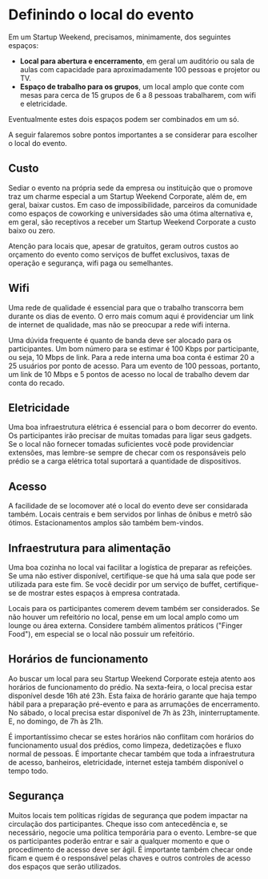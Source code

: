 # Definindo o local do evento
Em um Startup Weekend, precisamos, minimamente, dos seguintes espaços:
* **Local para abertura e encerramento**, em geral um auditório ou sala de aulas com capacidade para aproximadamente 100 pessoas e projetor ou TV.
* **Espaço de trabalho para os grupos**, um local amplo que conte com mesas para cerca de 15 grupos de 6 a 8 pessoas trabalharem, com wifi e eletricidade.

Eventualmente estes dois espaços podem ser combinados em um só.

A seguir falaremos sobre pontos importantes a se considerar para escolher o local do evento.

## Custo
Sediar o evento na própria sede da empresa ou instituição que o promove traz um charme especial a um Startup Weekend Corporate, além de, em geral, baixar custos. Em caso de impossibilidade, parceiros da comunidade como espaços de coworking e universidades são uma ótima alternativa e, em geral, são receptivos a receber um Startup Weekend Corporate a custo baixo ou zero.

Atenção para locais que, apesar de gratuitos, geram outros custos ao orçamento do evento como serviços de buffet exclusivos, taxas de operação e segurança, wifi paga ou semelhantes.

## Wifi
Uma rede de qualidade é essencial para que o trabalho transcorra bem durante os dias de evento. O erro mais comum aqui é providenciar um link de internet de qualidade, mas não se preocupar a rede wifi interna. 

Uma dúvida frequente é quanto de banda deve ser alocado para os participantes. Um bom número para se estimar é 100 Kbps por participante, ou seja, 10 Mbps de link. Para a rede interna uma boa conta é estimar 20 a 25 usuários por ponto de acesso. Para um evento de 100 pessoas, portanto, um link de 10 Mbps e 5 pontos de acesso no local de trabalho devem dar conta do recado.

## Eletricidade
Uma boa infraestrutura elétrica é essencial para o bom decorrer do evento. Os participantes irão precisar de muitas tomadas para ligar seus gadgets. Se o local não fornecer tomadas suficientes você pode providenciar extensões, mas lembre-se sempre de checar com os responsáveis pelo prédio se a carga elétrica total suportará a quantidade de dispositivos.

## Acesso
A facilidade de se locomover até o local do evento deve ser considarada também. Locais centrais e bem servidos por linhas de ônibus e metrô são ótimos. Estacionamentos amplos são também bem-vindos.

## Infraestrutura para alimentação
Uma boa cozinha no local vai facilitar a logística de preparar as refeições. Se uma não estiver disponível, certifique-se que há uma sala que pode ser utilizada para este fim. Se você decidir por um serviço de buffet, certifique-se de mostrar estes espaços à empresa contratada.

Locais para os participantes comerem devem também ser considerados. Se não houver um refeitório no local, pense em um local amplo como um lounge ou área externa. Considere também alimentos práticos ("Finger Food"), em especial se o local não possuir um refeitório.

## Horários de funcionamento
Ao buscar um local para seu Startup Weekend Corporate esteja atento aos horários de funcionamento do prédio. Na sexta-feira, o local precisa estar disponível desde 16h até 23h. Esta faixa de horário garante que haja tempo hábil para a preparação pré-evento e para as arrumações de encerramento. No sábado, o local precisa estar disponível de 7h às 23h, ininterruptamente. E, no domingo, de 7h às 21h.

É importantíssimo checar se estes horários não conflitam com horários do funcionamento usual dos prédios, como limpeza, dedetizações e fluxo normal de pessoas. É importante checar também que toda a infraestrutura de acesso, banheiros, eletricidade, internet esteja também disponível o tempo todo.

## Segurança
Muitos locais tem políticas rígidas de segurança que podem impactar na circulação dos participantes. Cheque isso com antecedência e, se necessário, negocie uma política temporária para o evento. Lembre-se que os participantes poderão entrar e sair a qualquer momento e que o procedimento de acesso deve ser ágil. É importante também checar onde ficam e quem é o responsável pelas chaves e outros controles de acesso dos espaços que serão utilizados.